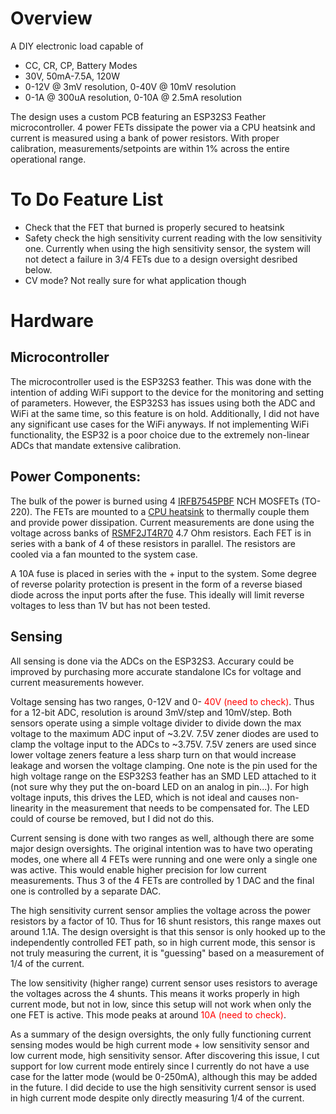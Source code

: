 # Overview
 A DIY electronic load capable of 
* CC, CR, CP, Battery Modes
* 30V, 50mA-7.5A, 120W
* 0-12V @ 3mV resolution, 0-40V @ 10mV resolution
* 0-1A @ 300uA resolution, 0-10A @ 2.5mA resolution

The design uses a custom PCB featuring an ESP32S3 Feather microcontroller. 4 power FETs dissipate the power via a CPU heatsink and current is measured using a bank of power resistors. With proper calibration, measurements/setpoints are within 1% across the entire operational range. 

# To Do Feature List
* Check that the FET that burned is properly secured to heatsink
* Safety check the high sensitivity current reading with the low sensitivity one. Currently when using the high sensitivity sensor, the system will not detect a failure in 3/4 FETs due to a design oversight desribed below.
* CV mode? Not really sure for what application though


# Hardware

## Microcontroller

The microcontroller used is the ESP32S3 feather. This was done with the intention of adding WiFi support to the device for the monitoring and setting of parameters. However, the ESP32S3 has issues using both the ADC and WiFi at the same time, so this feature is on hold. Additionally, I did not have any significant use cases for the WiFi anyways. If not implementing WiFi functionality, the ESP32 is a poor choice due to the extremely non-linear ADCs that mandate extensive calibration.

## Power Components:
The bulk of the power is burned using 4 [IRFB7545PBF](https://www.digikey.com/en/products/detail/infineon-technologies/IRFB7545PBF/4772483?_gl=1*qid4uc*_up*MQ..&gclid=CjwKCAiAmfq6BhAsEiwAX1jsZwDCxFQFxVeq3aHN9mwHQtf8dV56gFwLjNTAg517n_BBnAF4h2P2nxoCqRcQAvD_BwE&gclsrc=aw.ds) NCH MOSFETs (TO-220). The FETs are mounted to a [CPU heatsink](https://www.amazon.com/dp/B00006B8EX?ref=ppx_yo2ov_dt_b_fed_asin_title&th=1) to thermally couple them and provide power dissipation. Current measurements are done using the voltage across banks of [RSMF2JT4R70](https://www.digikey.com/en/products/detail/stackpole-electronics-inc/RSMF2JT4R70/2021732?_gl=1*1e5c9mv*_up*MQ..&gclid=CjwKCAiAmfq6BhAsEiwAX1jsZwDCxFQFxVeq3aHN9mwHQtf8dV56gFwLjNTAg517n_BBnAF4h2P2nxoCqRcQAvD_BwE&gclsrc=aw.ds) 4.7 Ohm resistors. Each FET is in series with a bank of 4 of these resistors in parallel. The resistors are cooled via a fan mounted to the system case.

A 10A fuse is placed in series with the + input to the system. Some degree of reverse polarity protection is present in the form of a reverse biased diode across the input ports after the fuse. This ideally will limit reverse voltages to less than 1V but has not been tested.

## Sensing
All sensing is done via the ADCs on the ESP32S3. Accurary could be improved by purchasing more accurate standalone ICs for voltage and current measurements however. 

Voltage sensing has two ranges, 0-12V and 0-<span style="color:red"> 40V (need to check)</span>. Thus for a 12-bit ADC, resolution is around 3mV/step and 10mV/step. Both sensors operate using a simple voltage divider to divide down the max voltage to the maximum ADC input of ~3.2V. 7.5V zener diodes are used to clamp the voltage input to the ADCs to ~3.75V. 7.5V zeners are used since lower voltage zeners feature a less sharp turn on that would increase leakage and worsen the voltage clamping. One note is the pin used for the high voltage range on the ESP32S3 feather has an SMD LED attached to it (not sure why they put the on-board LED on an analog in pin...). For high voltage inputs, this drives the LED, which is not ideal and causes non-linearity in the measurement that needs to be compensated for. The LED could of course be removed, but I did not do this.

Current sensing is done with two ranges as well, although there are some major design oversights. The original intention was to have two operating modes, one where all 4 FETs were running and one were only a single one was active. This would enable higher precision for low current measurements. Thus 3 of the 4 FETs are controlled by 1 DAC and the final one is controlled by a separate DAC. 

The high sensitivity current sensor amplies the voltage across the power resistors by a factor of 10. Thus for 16 shunt resistors, this range maxes out around 1.1A. The design oversight is that this sensor is only hooked up to the independently controlled FET path, so in high current mode, this sensor is not truly measuring the current, it is "guessing" based on a measurement of 1/4 of the current.

The low sensitivity (higher range) current sensor uses resistors to average the voltages across the 4 shunts. This means it works properly in high current mode, but not in low, since this setup will not work when only the one FET is active. This mode peaks at around <span style="color:red"> 10A (need to check)</span>.

As a summary of the design oversights, the only fully functioning current sensing modes would be high current mode + low sensitivity sensor and low current mode, high sensitivity sensor. After discovering this issue, I cut support for low current mode entirely since I currently do not have a use case for the latter mode (would be 0-250mA), although this may be added in the future. I did decide to use the high sensitivity current sensor is used in high current mode despite only directly measuring 1/4 of the current.
